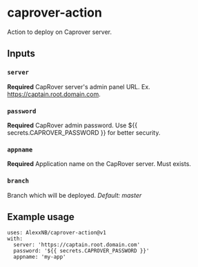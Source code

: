 # caprover-action

Action to deploy on Caprover server.

## Inputs

### `server`

**Required** CapRover server's admin panel URL. Ex. https://captain.root.domain.com.

### `password`

**Required** CapRover admin password. Use \${{ secrets.CAPROVER_PASSWORD }} for better security.

### `appname`

**Required** Application name on the CapRover server. Must exists.

### `branch`

Branch which will be deployed. _Default: master_

## Example usage

```
uses: AlexxNB/caprover-action@v1
with:
  server: 'https://captain.root.domain.com'
  password: '${{ secrets.CAPROVER_PASSWORD }}'
  appname: 'my-app'
```
